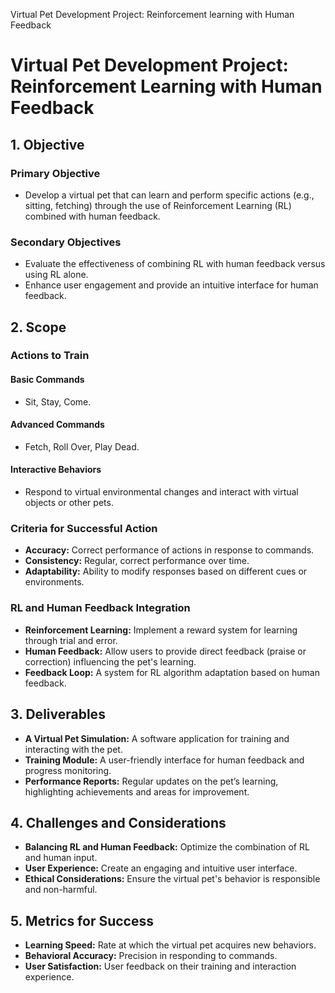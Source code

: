 Virtual Pet Development Project: Reinforcement learning with Human Feedback

# Virtual Pet Development Project: Reinforcement Learning with Human Feedback

## 1. Objective
### Primary Objective
- Develop a virtual pet that can learn and perform specific actions (e.g., sitting, fetching) through the use of Reinforcement Learning (RL) combined with human feedback.

### Secondary Objectives
- Evaluate the effectiveness of combining RL with human feedback versus using RL alone.
- Enhance user engagement and provide an intuitive interface for human feedback.

## 2. Scope
### Actions to Train
#### Basic Commands
- Sit, Stay, Come.
#### Advanced Commands
- Fetch, Roll Over, Play Dead.
#### Interactive Behaviors
- Respond to virtual environmental changes and interact with virtual objects or other pets.

### Criteria for Successful Action
- **Accuracy:** Correct performance of actions in response to commands.
- **Consistency:** Regular, correct performance over time.
- **Adaptability:** Ability to modify responses based on different cues or environments.

### RL and Human Feedback Integration
- **Reinforcement Learning:** Implement a reward system for learning through trial and error.
- **Human Feedback:** Allow users to provide direct feedback (praise or correction) influencing the pet's learning.
- **Feedback Loop:** A system for RL algorithm adaptation based on human feedback.

## 3. Deliverables
- **A Virtual Pet Simulation:** A software application for training and interacting with the pet.
- **Training Module:** A user-friendly interface for human feedback and progress monitoring.
- **Performance Reports:** Regular updates on the pet’s learning, highlighting achievements and areas for improvement.

## 4. Challenges and Considerations
- **Balancing RL and Human Feedback:** Optimize the combination of RL and human input.
- **User Experience:** Create an engaging and intuitive user interface.
- **Ethical Considerations:** Ensure the virtual pet's behavior is responsible and non-harmful.

## 5. Metrics for Success
- **Learning Speed:** Rate at which the virtual pet acquires new behaviors.
- **Behavioral Accuracy:** Precision in responding to commands.
- **User Satisfaction:** User feedback on their training and interaction experience.
